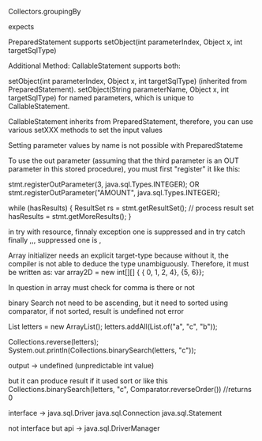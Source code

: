 Collectors.groupingBy

expects 


PreparedStatement supports setObject(int parameterIndex, Object x, int targetSqlType)




Additional Method: CallableStatement supports both:

setObject(int parameterIndex, Object x, int targetSqlType) (inherited from PreparedStatement).
setObject(String parameterName, Object x, int targetSqlType) for named parameters, which is unique to CallableStatement.



CallableStatement inherits from PreparedStatement, therefore, you can use various setXXX methods to set the input values 


Setting parameter values by name is not possible with PreparedStateme





To use the out parameter (assuming that the third parameter is an OUT parameter in this stored procedure), you must first "register" it like this:

stmt.registerOutParameter(3, java.sql.Types.INTEGER);
OR
stmt.registerOutParameter("AMOUNT", java.sql.Types.INTEGER);





while (hasResults) {
   ResultSet rs = stmt.getResultSet();
   // process result set
   hasResults = stmt.getMoreResults();
}



in try with resource, finnaly exception one is suppressed
and in try catch finally ,,, suppressed one is 
 , 




Array initializer needs an explicit target-type because without it, the compiler is not able to deduce the type unambiguously. Therefore, it must be written as:
var array2D = new int[][] { { 0, 1, 2, 4}, {5, 6}};



In question in array must check for comma is there or not



binary Search not need to be ascending, but it need to sorted using comparator, 
if not sorted, result is undefined not error


List<String> letters = new ArrayList<String>();
letters.addAll(List.of("a", "c", "b"));


Collections.reverse(letters);
System.out.println(Collections.binarySearch(letters, "c"));

output -> undefined (unpredictable int value)


but it can produce result if it used sort or like this
 Collections.binarySearch(letters, "c", Comparator.reverseOrder()) //returns 0 



 interface ->
java.sql.Driver
java.sql.Connection
java.sql.Statement

not interface but api ->
java.sql.DriverManager

